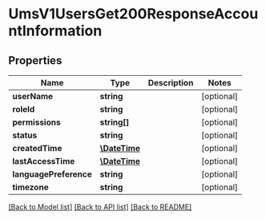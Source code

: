 # UmsV1UsersGet200ResponseAccountInformation

## Properties
Name | Type | Description | Notes
------------ | ------------- | ------------- | -------------
**userName** | **string** |  | [optional] 
**roleId** | **string** |  | [optional] 
**permissions** | **string[]** |  | [optional] 
**status** | **string** |  | [optional] 
**createdTime** | [**\DateTime**](\DateTime.md) |  | [optional] 
**lastAccessTime** | [**\DateTime**](\DateTime.md) |  | [optional] 
**languagePreference** | **string** |  | [optional] 
**timezone** | **string** |  | [optional] 

[[Back to Model list]](../README.md#documentation-for-models) [[Back to API list]](../README.md#documentation-for-api-endpoints) [[Back to README]](../README.md)


